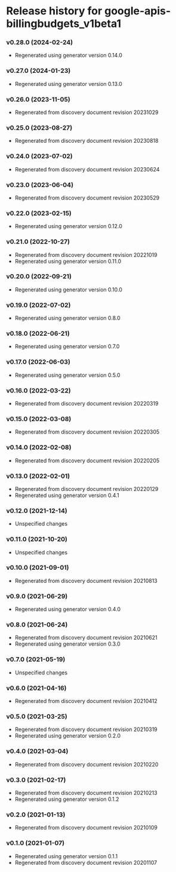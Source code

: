 # Release history for google-apis-billingbudgets_v1beta1

### v0.28.0 (2024-02-24)

* Regenerated using generator version 0.14.0

### v0.27.0 (2024-01-23)

* Regenerated using generator version 0.13.0

### v0.26.0 (2023-11-05)

* Regenerated from discovery document revision 20231029

### v0.25.0 (2023-08-27)

* Regenerated from discovery document revision 20230818

### v0.24.0 (2023-07-02)

* Regenerated from discovery document revision 20230624

### v0.23.0 (2023-06-04)

* Regenerated from discovery document revision 20230529

### v0.22.0 (2023-02-15)

* Regenerated using generator version 0.12.0

### v0.21.0 (2022-10-27)

* Regenerated from discovery document revision 20221019
* Regenerated using generator version 0.11.0

### v0.20.0 (2022-09-21)

* Regenerated using generator version 0.10.0

### v0.19.0 (2022-07-02)

* Regenerated using generator version 0.8.0

### v0.18.0 (2022-06-21)

* Regenerated using generator version 0.7.0

### v0.17.0 (2022-06-03)

* Regenerated using generator version 0.5.0

### v0.16.0 (2022-03-22)

* Regenerated from discovery document revision 20220319

### v0.15.0 (2022-03-08)

* Regenerated from discovery document revision 20220305

### v0.14.0 (2022-02-08)

* Regenerated from discovery document revision 20220205

### v0.13.0 (2022-02-01)

* Regenerated from discovery document revision 20220129
* Regenerated using generator version 0.4.1

### v0.12.0 (2021-12-14)

* Unspecified changes

### v0.11.0 (2021-10-20)

* Unspecified changes

### v0.10.0 (2021-09-01)

* Regenerated from discovery document revision 20210813

### v0.9.0 (2021-06-29)

* Regenerated using generator version 0.4.0

### v0.8.0 (2021-06-24)

* Regenerated from discovery document revision 20210621
* Regenerated using generator version 0.3.0

### v0.7.0 (2021-05-19)

* Unspecified changes

### v0.6.0 (2021-04-16)

* Regenerated from discovery document revision 20210412

### v0.5.0 (2021-03-25)

* Regenerated from discovery document revision 20210319
* Regenerated using generator version 0.2.0

### v0.4.0 (2021-03-04)

* Regenerated from discovery document revision 20210220

### v0.3.0 (2021-02-17)

* Regenerated from discovery document revision 20210213
* Regenerated using generator version 0.1.2

### v0.2.0 (2021-01-13)

* Regenerated from discovery document revision 20210109

### v0.1.0 (2021-01-07)

* Regenerated using generator version 0.1.1
* Regenerated from discovery document revision 20201107

